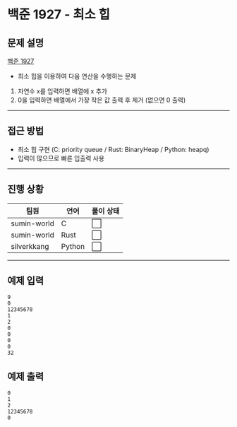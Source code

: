# 백준 1927 - 최소 힙

## 문제 설명
[백준 1927](https://www.acmicpc.net/problem/1927)

- 최소 힙을 이용하여 다음 연산을 수행하는 문제
1. 자연수 x를 입력하면 배열에 x 추가
2. 0을 입력하면 배열에서 가장 작은 값 출력 후 제거 (없으면 0 출력)

---

## 접근 방법
- 최소 힙 구현 (C: priority queue / Rust: BinaryHeap / Python: heapq)
- 입력이 많으므로 빠른 입출력 사용

---

## 진행 상황

| 팀원         | 언어    | 풀이 상태 |
|-------------|--------|---------|
| sumin-world | C      | ⬜ |
| sumin-world | Rust   | ⬜ |
| silverkkang | Python | ⬜ |

---

## 예제 입력
```
9
0
12345678
1
2
0
0
0
0
32
```

## 예제 출력
```
0
1
2
12345678
0
```
